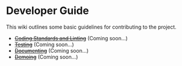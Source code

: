 # Developer Guide

This wiki outlines some basic guidelines for contributing to the project.

- ~~[Coding Standards and Linting](https://github.com/haleyga/arboriculture/blob/master/docs/developer/linting.md)~~ (Coming soon...)
- ~~[Testing](https://github.com/haleyga/arboriculture/blob/master/docs/developer/testing.md)~~ (Coming soon...)
- ~~[Documenting](https://github.com/haleyga/arboriculture/blob/master/docs/developer/documenting.md)~~ (Coming soon...)
- ~~[Demoing](https://github.com/haleyga/arboriculture/blob/master/docs/developer/demoing.md)~~ (Coming soon...)